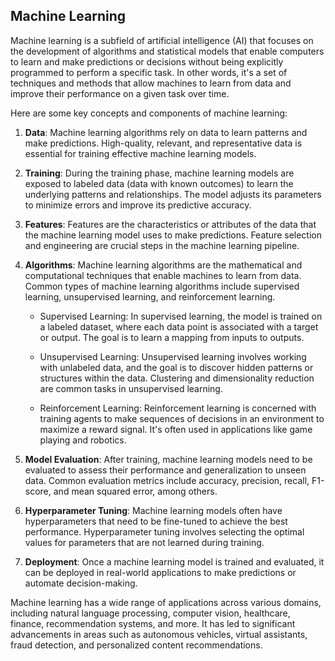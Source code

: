 Machine Learning
----------------

Machine learning is a subfield of artificial intelligence (AI) that focuses on the development of algorithms and statistical models that enable computers to learn and make predictions or decisions without being explicitly programmed to perform a specific task.
In other words, it's a set of techniques and methods that allow machines to learn from data and improve their performance on a given task over time.

Here are some key concepts and components of machine learning:

1. **Data**: Machine learning algorithms rely on data to learn patterns and make predictions. High-quality, relevant, and representative data is essential for training effective machine learning models.

2. **Training**: During the training phase, machine learning models are exposed to labeled data (data with known outcomes) to learn the underlying patterns and relationships. The model adjusts its parameters to minimize errors and improve its predictive accuracy.

3. **Features**: Features are the characteristics or attributes of the data that the machine learning model uses to make predictions. Feature selection and engineering are crucial steps in the machine learning pipeline.

4. **Algorithms**: Machine learning algorithms are the mathematical and computational techniques that enable machines to learn from data. Common types of machine learning algorithms include supervised learning, unsupervised learning, and reinforcement learning.

   - Supervised Learning: In supervised learning, the model is trained on a labeled dataset, where each data point is associated with a target or output. The goal is to learn a mapping from inputs to outputs.

   - Unsupervised Learning: Unsupervised learning involves working with unlabeled data, and the goal is to discover hidden patterns or structures within the data. Clustering and dimensionality reduction are common tasks in unsupervised learning.

   - Reinforcement Learning: Reinforcement learning is concerned with training agents to make sequences of decisions in an environment to maximize a reward signal. It's often used in applications like game playing and robotics.

5. **Model Evaluation**: After training, machine learning models need to be evaluated to assess their performance and generalization to unseen data. Common evaluation metrics include accuracy, precision, recall, F1-score, and mean squared error, among others.

6. **Hyperparameter Tuning**: Machine learning models often have hyperparameters that need to be fine-tuned to achieve the best performance. Hyperparameter tuning involves selecting the optimal values for parameters that are not learned during training.

7. **Deployment**: Once a machine learning model is trained and evaluated, it can be deployed in real-world applications to make predictions or automate decision-making.

Machine learning has a wide range of applications across various domains, including natural language processing, computer vision, healthcare, finance, recommendation systems, and more. 
It has led to significant advancements in areas such as autonomous vehicles, virtual assistants, fraud detection, and personalized content recommendations.
